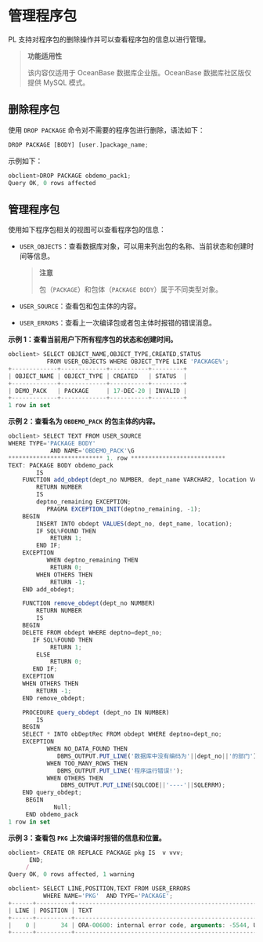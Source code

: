 管理程序包 
==========================

PL 支持对程序包的删除操作并可以查看程序包的信息以进行管理。

>**功能适用性**
>
>该内容仅适用于 OceanBase 数据库企业版。OceanBase 数据库社区版仅提供 MySQL 模式。

删除程序包 
--------------------------

使用 `DROP PACKAGE` 命令对不需要的程序包进行删除，语法如下：

```javascript
DROP PACKAGE [BODY] [user.]package_name;
```



示例如下：

```javascript
obclient>DROP PACKAGE obdemo_pack1;
Query OK, 0 rows affected 
```



管理程序包 
--------------------------

使用如下程序包相关的视图可以查看程序包的信息：

* `USER_OBJECTS`：查看数据库对象，可以用来列出包的名称、当前状态和创建时间等信息。

  >**注意**
  >
  >包（`PACKAGE`）和包体（`PACKAGE BODY`）属于不同类型对象。
  



* `USER_SOURCE`：查看包和包主体的内容。

  

* `USER_ERRORS`：查看上一次编译包或者包主体时报错的错误消息。

  




**示例 1：查看当前用户下所有程序包的状态和创建时间。** 

```javascript
obclient> SELECT OBJECT_NAME,OBJECT_TYPE,CREATED,STATUS 
           FROM USER_OBJECTS WHERE OBJECT_TYPE LIKE 'PACKAGE%';
+-------------+-------------+-----------+---------+
| OBJECT_NAME | OBJECT_TYPE | CREATED   | STATUS  |
+-------------+-------------+-----------+---------+
| DEMO_PACK   | PACKAGE     | 17-DEC-20 | INVALID |
+-------------+-------------+-----------+---------+
1 row in set 
```



**示例 2：查看名为** **`OBDEMO_PACK`** **的包主体的内容。** 

```javascript
obclient> SELECT TEXT FROM USER_SOURCE 
WHERE TYPE='PACKAGE BODY' 
            AND NAME='OBDEMO_PACK'\G
*************************** 1. row ***************************
TEXT: PACKAGE BODY obdemo_pack
        IS
    FUNCTION add_obdept(dept_no NUMBER, dept_name VARCHAR2, location VARCHAR2)
        RETURN NUMBER
        IS
        deptno_remaining EXCEPTION;
           PRAGMA EXCEPTION_INIT(deptno_remaining, -1);
    BEGIN
        INSERT INTO obdept VALUES(dept_no, dept_name, location);
        IF SQL%FOUND THEN
            RETURN 1;
        END IF;
    EXCEPTION
           WHEN deptno_remaining THEN
            RETURN 0;
        WHEN OTHERS THEN
            RETURN -1;
    END add_obdept;

    FUNCTION remove_obdept(dept_no NUMBER)
        RETURN NUMBER
        IS
    BEGIN
    DELETE FROM obdept WHERE deptno=dept_no;
       IF SQL%FOUND THEN
            RETURN 1;
        ELSE
            RETURN 0;
       END IF;
    EXCEPTION
    WHEN OTHERS THEN
        RETURN -1;
    END remove_obdept;

    PROCEDURE query_obdept (dept_no IN NUMBER)
        IS
    BEGIN
    SELECT * INTO obDeptRec FROM obdept WHERE deptno=dept_no;
    EXCEPTION
           WHEN NO_DATA_FOUND THEN
              DBMS_OUTPUT.PUT_LINE('数据库中没有编码为'||dept_no||'的部门');
           WHEN TOO_MANY_ROWS THEN
              DBMS_OUTPUT.PUT_LINE('程序运行错误!');
           WHEN OTHERS THEN
               DBMS_OUTPUT.PUT_LINE(SQLCODE||'----'||SQLERRM);
    END query_obdept;
     BEGIN
             Null;
     END obdemo_pack
1 row in set 
```



**示例 3：查看包** **`PKG`** **上次编译时报错的信息和位置。** 

```javascript
obclient> CREATE OR REPLACE PACKAGE pkg IS  v vvv; 
      END;
     /
Query OK, 0 rows affected, 1 warning 

obclient> SELECT LINE,POSITION,TEXT FROM USER_ERRORS 
          WHERE NAME='PKG'  AND TYPE='PACKAGE';
+------+----------+------------------------------------------------------------------------+
| LINE | POSITION | TEXT                                                                   |
+------+----------+------------------------------------------------------------------------+
|    0 |       34 | ORA-00600: internal error code, arguments: -5544, Undeclared type: VVV |
+------+----------+------------------------------------------------------------------------+
```


